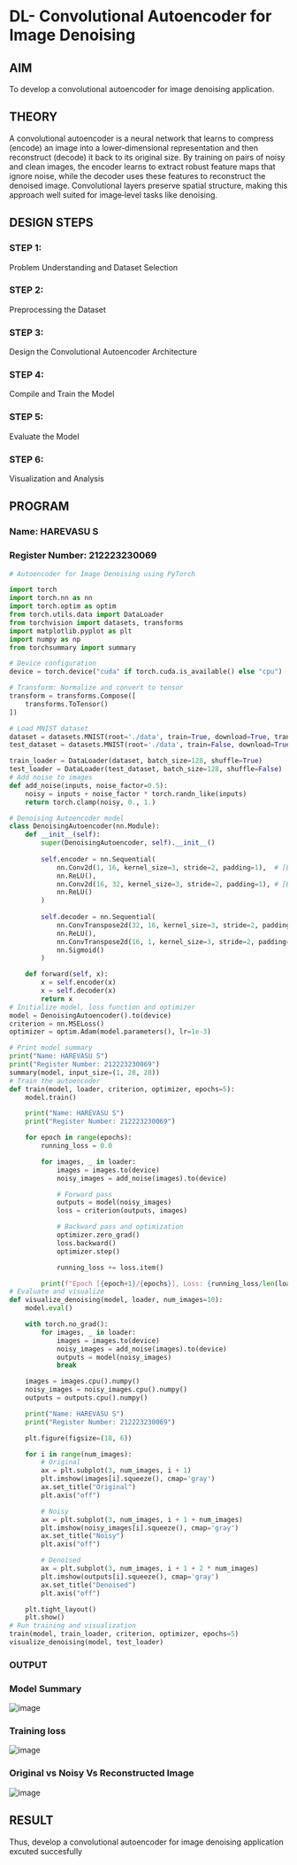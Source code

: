 # DL- Convolutional Autoencoder for Image Denoising

## AIM
To develop a convolutional autoencoder for image denoising application.

## THEORY
A convolutional autoencoder is a neural network that learns to compress (encode) an image into a lower‐dimensional representation and then reconstruct (decode) it back to its original size. By training on pairs of noisy and clean images, the encoder learns to extract robust feature maps that ignore noise, while the decoder uses these features to reconstruct the denoised image. Convolutional layers preserve spatial structure, making this approach well suited for image‐level tasks like denoising.


## DESIGN STEPS
### STEP 1: 
Problem Understanding and Dataset Selection

### STEP 2: 
 Preprocessing the Dataset
 
### STEP 3: 
Design the Convolutional Autoencoder Architecture

### STEP 4: 
Compile and Train the Model

### STEP 5: 
Evaluate the Model

### STEP 6: 
Visualization and Analysis

## PROGRAM

### Name: HAREVASU S

### Register Number: 212223230069

```python
# Autoencoder for Image Denoising using PyTorch

import torch
import torch.nn as nn
import torch.optim as optim
from torch.utils.data import DataLoader
from torchvision import datasets, transforms
import matplotlib.pyplot as plt
import numpy as np
from torchsummary import summary

# Device configuration
device = torch.device("cuda" if torch.cuda.is_available() else "cpu")

# Transform: Normalize and convert to tensor
transform = transforms.Compose([
    transforms.ToTensor()
])

# Load MNIST dataset
dataset = datasets.MNIST(root='./data', train=True, download=True, transform=transform)
test_dataset = datasets.MNIST(root='./data', train=False, download=True, transform=transform)

train_loader = DataLoader(dataset, batch_size=128, shuffle=True)
test_loader = DataLoader(test_dataset, batch_size=128, shuffle=False)
# Add noise to images
def add_noise(inputs, noise_factor=0.5):
    noisy = inputs + noise_factor * torch.randn_like(inputs)
    return torch.clamp(noisy, 0., 1.)

# Denoising Autoencoder model
class DenoisingAutoencoder(nn.Module):
    def __init__(self):
        super(DenoisingAutoencoder, self).__init__()
        
        self.encoder = nn.Sequential(
            nn.Conv2d(1, 16, kernel_size=3, stride=2, padding=1),  # [B, 16, 14, 14]
            nn.ReLU(),
            nn.Conv2d(16, 32, kernel_size=3, stride=2, padding=1), # [B, 32, 7, 7]
            nn.ReLU()
        )
        
        self.decoder = nn.Sequential(
            nn.ConvTranspose2d(32, 16, kernel_size=3, stride=2, padding=1, output_padding=1),  # [B, 16, 14, 14]
            nn.ReLU(),
            nn.ConvTranspose2d(16, 1, kernel_size=3, stride=2, padding=1, output_padding=1),   # [B, 1, 28, 28]
            nn.Sigmoid()
        )

    def forward(self, x):
        x = self.encoder(x)
        x = self.decoder(x)
        return x
# Initialize model, loss function and optimizer
model = DenoisingAutoencoder().to(device)
criterion = nn.MSELoss()
optimizer = optim.Adam(model.parameters(), lr=1e-3)

# Print model summary
print("Name: HAREVASU S")
print("Register Number: 212223230069")
summary(model, input_size=(1, 28, 28))
# Train the autoencoder
def train(model, loader, criterion, optimizer, epochs=5):
    model.train()

    print("Name: HAREVASU S")
    print("Register Number: 212223230069")

    for epoch in range(epochs):
        running_loss = 0.0

        for images, _ in loader:
            images = images.to(device)
            noisy_images = add_noise(images).to(device)

            # Forward pass
            outputs = model(noisy_images)
            loss = criterion(outputs, images)

            # Backward pass and optimization
            optimizer.zero_grad()
            loss.backward()
            optimizer.step()

            running_loss += loss.item()

        print(f"Epoch [{epoch+1}/{epochs}], Loss: {running_loss/len(loader):.4f}")
# Evaluate and visualize
def visualize_denoising(model, loader, num_images=10):
    model.eval()

    with torch.no_grad():
        for images, _ in loader:
            images = images.to(device)
            noisy_images = add_noise(images).to(device)
            outputs = model(noisy_images)
            break

    images = images.cpu().numpy()
    noisy_images = noisy_images.cpu().numpy()
    outputs = outputs.cpu().numpy()

    print("Name: HAREVASU S")
    print("Register Number: 212223230069")

    plt.figure(figsize=(18, 6))

    for i in range(num_images):
        # Original
        ax = plt.subplot(3, num_images, i + 1)
        plt.imshow(images[i].squeeze(), cmap='gray')
        ax.set_title("Original")
        plt.axis("off")

        # Noisy
        ax = plt.subplot(3, num_images, i + 1 + num_images)
        plt.imshow(noisy_images[i].squeeze(), cmap='gray')
        ax.set_title("Noisy")
        plt.axis("off")

        # Denoised
        ax = plt.subplot(3, num_images, i + 1 + 2 * num_images)
        plt.imshow(outputs[i].squeeze(), cmap='gray')
        ax.set_title("Denoised")
        plt.axis("off")

    plt.tight_layout()
    plt.show()
# Run training and visualization
train(model, train_loader, criterion, optimizer, epochs=5)
visualize_denoising(model, test_loader)

```
### OUTPUT

### Model Summary
![image](https://github.com/user-attachments/assets/86344877-d01f-4bd6-a65b-5b125418e7c5)


### Training loss
![image](https://github.com/user-attachments/assets/3b3eb89e-7685-4bfc-a13a-dfe24060ae9e)

### Original vs Noisy Vs Reconstructed Image
![image](https://github.com/user-attachments/assets/a7637553-9a4c-4156-b7d2-aeb6367f51b3)

## RESULT
Thus, develop a convolutional autoencoder for image denoising application excuted succesfully
